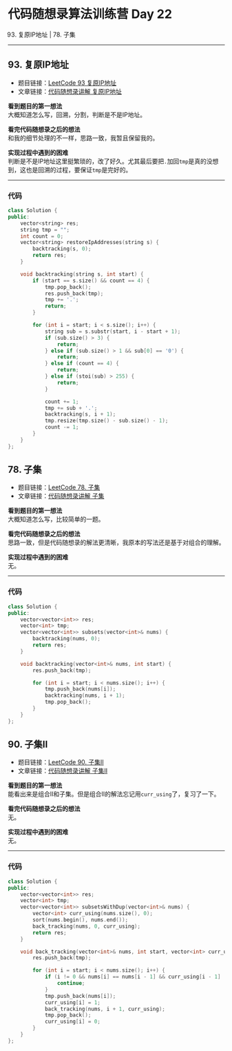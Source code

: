 # 代码随想录算法训练营 Day 22   
93. 复原IP地址 | 78. 子集

---

## 93. 复原IP地址
* 题目链接：[LeetCode 93 复原IP地址](https://leetcode.cn/problems/restore-ip-addresses/)
* 文章链接：[代码随想录讲解 复原IP地址](https://programmercarl.com/0093.%E5%A4%8D%E5%8E%9FIP%E5%9C%B0%E5%9D%80.html)

**看到题目的第一想法**    
大概知道怎么写，回溯，分割，判断是不是IP地址。    

**看完代码随想录之后的想法**    
和我的细节处理的不一样，思路一致，我暂且保留我的。  

**实现过程中遇到的困难**  
判断是不是IP地址这里挺繁琐的，改了好久。尤其最后要把`.`加回`tmp`是真的没想到，这也是回溯的过程，要保证`tmp`是完好的。  

---

### 代码
```cpp
class Solution {
public:
    vector<string> res;
    string tmp = "";
    int count = 0;
    vector<string> restoreIpAddresses(string s) {
        backtracking(s, 0);
        return res;
    }

    void backtracking(string s, int start) {
        if (start == s.size() && count == 4) {
            tmp.pop_back();
            res.push_back(tmp);
            tmp += '.'; 
            return;
        }

        for (int i = start; i < s.size(); i++) {
            string sub = s.substr(start, i - start + 1);
            if (sub.size() > 3) {
                return; 
            } else if (sub.size() > 1 && sub[0] == '0') {
                return;
            } else if (count == 4) {
                return;
            } else if (stoi(sub) > 255) {
                return;
            }

            count += 1;
            tmp += sub + '.';
            backtracking(s, i + 1);
            tmp.resize(tmp.size() - sub.size() - 1);
            count -= 1;
        }
    }
};
```

## 78. 子集
* 题目链接：[LeetCode 78. 子集](https://leetcode.cn/problems/subsets/)
* 文章链接：[代码随想录讲解 子集](https://programmercarl.com/0078.%E5%AD%90%E9%9B%86.html)

**看到题目的第一想法**    
大概知道怎么写，比较简单的一题。     

**看完代码随想录之后的想法**    
思路一致，但是代码随想录的解法更清晰，我原本的写法还是基于对组合的理解。

**实现过程中遇到的困难**  
无。    

---

### 代码
```cpp
class Solution {
public:
    vector<vector<int>> res;
    vector<int> tmp;
    vector<vector<int>> subsets(vector<int>& nums) {
        backtracking(nums, 0);
        return res;
    }

    void backtracking(vector<int>& nums, int start) {
        res.push_back(tmp);

        for (int i = start; i < nums.size(); i++) {
            tmp.push_back(nums[i]);
            backtracking(nums, i + 1);
            tmp.pop_back();
        }
    }
};
```

## 90. 子集II
* 题目链接：[LeetCode 90. 子集II](https://leetcode.cn/problems/subsets-ii/)
* 文章链接：[代码随想录讲解 子集II](https://programmercarl.com/0090.%E5%AD%90%E9%9B%86II.html)

**看到题目的第一想法**    
能看出来是组合II和子集。但是组合II的解法忘记用`curr_using`了，复习了一下。     

**看完代码随想录之后的想法**    
无。   

**实现过程中遇到的困难**  
无。    

---

### 代码
```cpp
class Solution {
public:
    vector<vector<int>> res;
    vector<int> tmp;
    vector<vector<int>> subsetsWithDup(vector<int>& nums) {
        vector<int> curr_using(nums.size(), 0);
        sort(nums.begin(), nums.end());
        back_tracking(nums, 0, curr_using);
        return res;
    }

    void back_tracking(vector<int>& nums, int start, vector<int> curr_using) {
        res.push_back(tmp);

        for (int i = start; i < nums.size(); i++) {
            if (i != 0 && nums[i] == nums[i - 1] && curr_using[i - 1] != 1) {
                continue;
            }
            tmp.push_back(nums[i]);
            curr_using[i] = 1;
            back_tracking(nums, i + 1, curr_using);
            tmp.pop_back();
            curr_using[i] = 0;
        }
    }
};
```